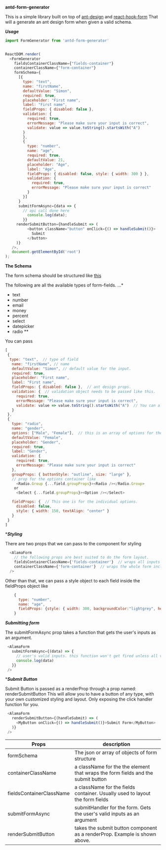 **antd-form-generator**


This is a simple library built on top of [ant-design](http://ant.design) and [react-hook-form](https://react-hook-form.com)
That will a generate an ant design form when given a valid schema.


***Usage***

```javascript
import FormGenerator from 'antd-form-generator'
 

ReactDOM.render(
  <FormGenerator
    fieldsContainerClassName={"fields-container"}
    containerClassName={"form-container"}
    formSchema={
      [{
        type: "text",
        name: "firstName",
        defaultValue: "Simon",
        required: true,
        placeholder: "First name",
        label: "First name",
        fieldProps: { disabled: false },
        validation: {
          required: true,
          errorMessage: "Please make sure your input is correct",
          validate: value => value.toString().startsWith("A")
        }
        },
        {
          type: "number",
          name: "age",
          required: true,
          defaultValue: 21,
          placeholder: "Age",
          label: "Age",
          fieldProps: { disabled: false, style: { width: 300 } },
          validation: {
            required: true,
            errorMessage: "Please make sure your input is correct"
          }
        }]
      }
      submitFormAsync={data => {
        // api call done here
          console.log(data);
        }}
     renderSubmitButton={handleSubmit => (
          <button className="button" onClick={() => handleSubmit()}>
            Submit
          </button>
     )}
   />,
   document.getElementById('root')
);


```


****The Schema****

The form schema should be structured like [this](https://github.com/simonsisay/react-hook-form-antdesign/blob/master/src/sampleFormSchema.js)

The following are all the available types of form-fields.
...*
 - text 
 - number 
 - email 
 - money
 - percent
 - select
 - datepicker
 - radio
**

You can pass 
 ```javascript 
 [
  {
   type: "text",  // type of field 
    name: "firstName", // name
    defaultValue: "Simon", // default value for the input.
    required: true,
    placeholder: "First name",
    label: "First name",
    fieldProps: { disabled: false },  // ant design props.
    validation: {  // validation object needs to be passed like this.
      required: true,
      errorMessage: "Please make sure your input is correct",
      validate: value => value.toString().startsWith("A")  // You can also pass a custom validation function.
    }
  },
  {
    type: "radio",
    name: "gender",
    options: ["Male", "Female"],  // this is an array of options for the radio.
    defaultValue: "Female",
    placeholder: "Gender",
    required: true,
    label: "Gender",
    validation: {
      required: true,
      errorMessage: "Please make sure your input is correct"
    },
    groupProps: { buttonStyle: "outline", size: "large" },  
    // prop for the options container like 
      <Radio.Group {...field.groupProps}><Radio /></Radio.Group>
     or
      <Select {...field.groupProps}><Option /></Select>

    fieldProps: {  // This one is for the individual options.
      disabled: false,
      style: { width: 150, textAlign: "center" }
    }
  }
 ]
```

****Styling***

 There are two props that we can pass to the component for styling
 
```javascript
  <AlamaForm 
    // the following props are best suited to do the form layout.
    fieldsContainerClassName={'fields-container'}  // wraps all inputs
    containerClassName={'form-container'}  // wraps the whole form including the submit button passed as a render prop
  />
```

Other than that, we can pass a style object to each field inside the fieldProps object like

```javascript
    {
      type: "number",
      name: "age",
      fieldProps: {style: { width: 300, backgroundColor:"lightgrey", height:50, border:"none" } }
    }
 ```
 
 
 ***Submitting form*** 
 
 The submitFormAsync prop takes a function that gets the user's inputs as an argument.
 
 ```javascript
  <AlamaForm 
    submitFormAsync={(data) => {
      // user's valid inputs. this function won't get fired unless all validations have passed.
      console.log(data)
    }}
  />
 ```


 ****Submit Button***
 
 Submit Button is passed as a renderProp through a prop named: renderSubmitButton
 This will allow you to have a button of any type, with your own customized styling and layout.
 Only exposing the click handler function for you.
 
 ```javascript
  <AlamaForm 
    renderSubmitButton={(handleSubmit) => (
      <MyButton onClick={() => handleSubmit()}>Submit Form</MyButton>
    )}
  />
 ```

 
| Props             | description                                   | 
| -------------     |-------------                                 |
|formSchema         | The json or array of objects of form structure|
|containerClassName      | a className for the the element that wraps the form fields and the submit button     |
|fieldsContainerClassName | a className for the fields container. Usually used to layout the form fields      |
|submitFormAsync | submitHandler for the form. Gets the user's valid inputs as an argument   |
|renderSubmitButton | takes the submit button component as a renderProp. Example is shown above.  |
